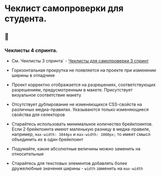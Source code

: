 # Чеклист самопроверки для студента.

## :thinking:

### Чеклисты 4 спринта.

* См. Чеклисты 3 спринта` - [Чеклисты для самопроверки 3 спринт](/checklists/3-sprint-checks.md)

* Горизонтальная прокрутка не появляется на проекте при изменении ширины в отладчике

* Проект корректно отображается на разрешениях, соответствующих разрешениям, предусмотренным в макете. Присутствует визуальное соответствие макету

* Отсутствует дублирование не изменяющихся CSS-свойств на различных медиа-правилах. Указываются только изменяющиеся свойства для селекторов 

* Старайтесь использовать минимальное количество брейкпоинтов. Если 2 брейкпоинта имеют маленькую разницу в медиа-правиле, например, `max-width: 1044px` и `max-width: 1080px;` то имеет смысл объединить их в один брейкпоинт

* Подумайте, какие абсолютные величины можно заменить на относительные

* Старайтесь для текстовых элементов добавлять более дружелюбные значения ширины - `width` заменить на `max-width`


